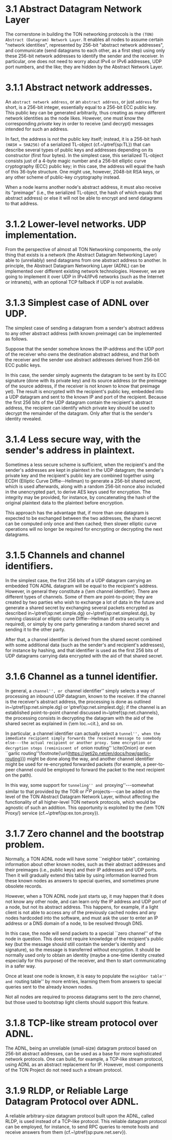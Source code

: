 # 3.1 Abstract Datagram Network Layer
The cornerstone in building the TON networking protocols is the 
`(TON) Abstract (Datagram) Network Layer`. It enables all nodes to
assume certain "network identities", represented by 256-bit
"abstract network addresses", and communicate (send datagrams to
each other, as a first step) using only these 256-bit network
addresses to identify the sender and the receiver. In particular, one
does not need to worry about IPv4 or IPv6 addresses, UDP port numbers,
and the like; they are hidden by the Abstract Network Layer.

# 3.1.1 Abstract network addresses.
An `abstract network address`, or an `abstract address`, or
just `address` for short, is a 256-bit integer, essentially
equal to a 256-bit ECC public key. This public key can be generated
arbitrarily, thus creating as many different network identities as the
node likes. However, one must know the corresponding _private_
key in order to receive (and decrypt) messages intended for such an
address.

In fact, the address is _not_ the public key itself; instead, it
is a 256-bit hash `(HASH = SHA256)` of a serialized TL-object
(cf.~\ptref{sp:TL}) that can describe several types of public keys and
addresses depending on its constructor (first four bytes). In the
simplest case, this serialized TL-object consists just of a 4-byte
magic number and a 256-bit elliptic curve cryptography (ECC) public
key; in this case, the address will equal the hash of this 36-byte
structure. One might use, however, 2048-bit RSA keys, or any other
scheme of public-key cryptography instead.

When a node learns another node's abstract address, it must also
receive its "preimage" (i.e., the serialized TL-object, the hash of
which equals that abstract address) or else it will not be able to
encrypt and send datagrams to that address.

# 3.1.2 Lower-level networks. UDP implementation.
From the perspective of almost all TON Networking components, the only thing
that exists is a network (the Abstract Datagram Networking Layer) able
to (unreliably) send datagrams from one abstract address to
another. In principle, the Abstract Datagram Networking Layer (ADNL)
can be implemented over different existing network
technologies. However, we are going to implement it over UDP in
IPv4/IPv6 networks (such as the Internet or intranets), with an
optional TCP fallback if UDP is not available.

# 3.1.3 Simplest case of ADNL over UDP.
The simplest case of sending a datagram from a sender's
abstract address to any other abstract address (with known preimage)
can be implemented as follows.

Suppose that the sender somehow knows the IP-address and the UDP port
of the receiver who owns the destination abstract address, and that
both the receiver and the sender use abstract addresses derived from
256-bit ECC public keys.

In this case, the sender simply augments the datagram to be sent by
its ECC signature (done with its private key) and its source address
(or the preimage of the source address, if the receiver is not known
to know that preimage yet). The result is encrypted with the
recipient's public key, embedded into a UDP datagram and sent to the
known IP and port of the recipient. Because the first 256 bits of the
UDP datagram contain the recipient's abstract address, the recipient
can identify which private key should be used to decrypt the remainder
of the datagram. Only after that is the sender's identity revealed.

# 3.1.4 Less secure way, with the sender's address in plaintext.
Sometimes a less secure scheme is sufficient, 
when the recipient's and the sender's addresses are kept
in plaintext in the UDP datagram; the sender's private key and the
recipient's public key are combined together using ECDH (Elliptic
Curve Diffie--Hellman) to generate a 256-bit shared secret, which is
used afterwards, along with a random 256-bit nonce also included in
the unencrypted part, to derive AES keys used for encryption. The
integrity may be provided, for instance, by concatenating the hash of
the original plaintext data to the plaintext before encryption.

This approach has the advantage that, if more than one datagram is
expected to be exchanged between the two addresses, the shared secret
can be computed only once and then cached; then slower elliptic curve
operations will no longer be required for encrypting or decrypting the
next datagrams.

# 3.1.5 Channels and channel identifiers.
In the simplest case, the first 256 bits of a UDP
datagram carrying an embedded TON ADNL datagram will be equal to the
recipient's address. However, in general they constitute a {\em
  channel identifier}. There are different types of channels. Some of
them are point-to-point; they are created by two parties who wish to
exchange a lot of data in the future and generate a shared secret by
exchanging several packets encrypted as described
in~\ptref{sp:net.simple.dg} or~\ptref{sp:net.simplest.dg}, by running
classical or elliptic curve Diffie--Hellman (if extra security is
required), or simply by one party generating a random shared secret
and sending it to the other party.

After that, a channel identifier is derived from the shared secret
combined with some additional data (such as the sender's and
recipient's addresses), for instance by hashing, and that identifier
is used as the first 256 bits of UDP datagrams carrying data encrypted
with the aid of that shared secret.

# 3.1.6 Channel as a tunnel identifier.
In general, a ``channel'', or ``channel identifier'' simply selects a
way of processing an inbound UDP datagram, known to the receiver. If
the channel is the receiver's abstract address, the processing is done
as outlined in~\ptref{sp:net.simple.dg} or \ptref{sp:net.simplest.dg};
if the channel is an established point-to-point channel discussed
in~\ptref{sp:net.channels}, the processing consists in decrypting the
datagram with the aid of the shared secret as explained in {\em
  loc.~cit.}, and so on.

In particular, a channel identifier can actually select a ``tunnel'',
when the immediate recipient simply forwards the received message to
somebody else---the actual recipient or another proxy. Some encryption
or decryption steps (reminiscent of ``onion routing'' \cite{Onion} or
even ``garlic
routing''\footnote{\url{https://geti2p.net/en/docs/how/garlic-routing}})
might be done along the way, and another channel identifier might be
used for re-encrypted forwarded packets (for example, a peer-to-peer
channel could be employed to forward the packet to the next recipient
on the path).

In this way, some support for ``tunneling'' and
``proxying''---somewhat similar to that provided by the TOR or $I^2P$
projects---can be added on the level of the TON Abstract Datagram
Network Layer, without affecting the functionality of all higher-level
TON network protocols, which would be agnostic of such an
addition. This opportunity is exploited by the {\em TON Proxy\/}
service (cf.~\ptref{sp:ex.ton.proxy}).

# 3.1.7 Zero channel and the bootstrap problem.
Normally, a TON ADNL node will have some ``neighbor table'', 
containing information about other known nodes, such as their
abstract addresses and their preimages (i.e., public keys) and their
IP addresses and UDP ports. Then it will gradually extend this table
by using information learned from these known nodes as answers to
special queries, and sometimes prune obsolete records.

However, when a TON ADNL node just starts up, it may happen that it
does not know any other node, and can learn only the IP address and
UDP port of a node, but not its abstract address. This happens, for
example, if a light client is not able to access any of the previously
cached nodes and any nodes hardcoded into the software, and must ask
the user to enter an IP address or a DNS domain of a node, to be
resolved through DNS.

In this case, the node will send packets to a special ``zero channel''
of the node in question. This does not require knowledge of the
recipient's public key (but the message should still contain the
sender's identity and signature), so the message is transferred
without encryption.  It should be normally used only to obtain an
identity (maybe a one-time identity created especially for this
purpose) of the receiver, and then to start communicating in a safer
way.

Once at least one node is known, it is easy to populate the ``neighbor
table'' and ``routing table'' by more entries, learning them from
answers to special queries sent to the already known nodes.

Not all nodes are required to process datagrams sent to the zero
channel, but those used to bootstrap light clients should support this
feature.

# 3.1.8 TCP-like stream protocol over ADNL.
The ADNL, being an unreliable (small-size) datagram protocol based on 256-bit
abstract addresses, can be used as a base for more sophisticated
network protocols. One can build, for example, a TCP-like stream
protocol, using ADNL as an abstract replacement for IP. However, most
components of the TON Project do not need such a stream protocol.

# 3.1.9 RLDP, or Reliable Large Datagram Protocol over ADNL.
A reliable arbitrary-size datagram protocol built upon the ADNL, 
called RLDP, is used instead of a TCP-like protocol. 
This reliable datagram protocol can be employed, for instance,
to send RPC queries to remote hosts and receive answers from
them (cf.~\ptref{sp:pure.net.serv}).
